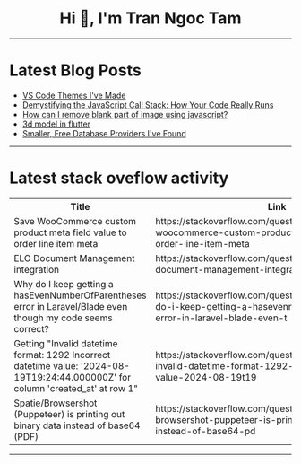 <h1 align="center">Hi 👋, I'm Tran Ngoc Tam</h1>

---

# Latest Blog Posts 
<!-- BLOG-POST-LIST:START -->
- [VS Code Themes I&#39;ve Made](https://dev.to/leonard/vs-code-themes-i-made-5doi)
- [Demystifying the JavaScript Call Stack: How Your Code Really Runs](https://dev.to/adriangube/demystifying-the-javascript-call-stack-how-your-code-really-runs-9m)
- [How can I remove blank part of image using javascript?](https://dev.to/kresi/how-can-i-remove-blank-part-of-image-using-javascript-3o9i)
- [3d model in flutter](https://dev.to/syedabdulbasit7/3d-model-in-flutter-20la)
- [Smaller, Free Database Providers I&#39;ve Found](https://dev.to/leonard/smaller-free-database-providers-ive-found-22fo)
<!-- BLOG-POST-LIST:END -->

---

# Latest stack oveflow activity
<table>
  <tr><th>Title</th><th>Link</th></tr>
  <!-- STACKOVERFLOW:START --><tr><td>Save WooCommerce custom product meta field value to order line item meta</td><td>https://stackoverflow.com/questions/78889594/save-woocommerce-custom-product-meta-field-value-to-order-line-item-meta</td></tr><tr><td>ELO Document Management integration</td><td>https://stackoverflow.com/questions/78889561/elo-document-management-integration</td></tr><tr><td>Why do I keep getting a hasEvenNumberOfParentheses error in Laravel/Blade even though my code seems correct?</td><td>https://stackoverflow.com/questions/78889551/why-do-i-keep-getting-a-hasevennumberofparentheses-error-in-laravel-blade-even-t</td></tr><tr><td>Getting &quot;Invalid datetime format: 1292 Incorrect datetime value: &#39;2024-08-19T19:24:44.000000Z&#39; for column &#39;created_at&#39; at row 1&quot;</td><td>https://stackoverflow.com/questions/78889532/getting-invalid-datetime-format-1292-incorrect-datetime-value-2024-08-19t19</td></tr><tr><td>Spatie/Browsershot &lpar;Puppeteer&rpar; is printing out binary data instead of base64 &lpar;PDF&rpar;</td><td>https://stackoverflow.com/questions/78889434/spatie-browsershot-puppeteer-is-printing-out-binary-data-instead-of-base64-pd</td></tr><!-- STACKOVERFLOW:END -->
</table>

---


